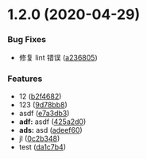# 1.2.0 (2020-04-29)

### Bug Fixes

-   修复 lint 错误 ([a236805](http://10.1.1.217/ruimin.chen/ehome-aclink-utils/commits/a236805c209f6be85af9c988777c1947121feeb8))

### Features

-   12 ([b2f4682](http://10.1.1.217/ruimin.chen/ehome-aclink-utils/commits/b2f46828d0d1b754d687fccd4023d9665a03cb8f))
-   123 ([9d78bb8](http://10.1.1.217/ruimin.chen/ehome-aclink-utils/commits/9d78bb84188b739861094875a41e08ff14ef0f9c))
-   asdf ([e7a3db3](http://10.1.1.217/ruimin.chen/ehome-aclink-utils/commits/e7a3db35ff90e6255170ed90400110ae59a4e123))
-   **adf:** asdf ([425a2d0](http://10.1.1.217/ruimin.chen/ehome-aclink-utils/commits/425a2d03f0f1e07dc272e753bdf9a79584601f6c))
-   **ads:** asd ([adeef60](http://10.1.1.217/ruimin.chen/ehome-aclink-utils/commits/adeef6087aa14c930d5da393bcdfe84252b131a7))
-   jl ([0c2b348](http://10.1.1.217/ruimin.chen/ehome-aclink-utils/commits/0c2b348e215f75ce1d5561b69ceb459cdba6c521))
-   test ([da1c7b4](http://10.1.1.217/ruimin.chen/ehome-aclink-utils/commits/da1c7b4fa64031439a8ef85936c02e743cea59b5))
